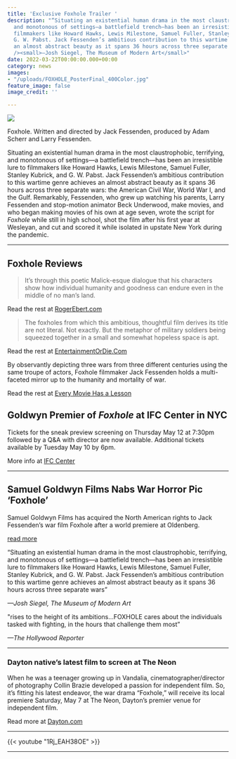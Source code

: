 ```yaml
---
title: 'Exclusive Foxhole Trailer '
description: "“Situating an existential human drama in the most claustrophobic, terrifying,
  and monotonous of settings—a battlefield trench—has been an irresistible lure to
  filmmakers like Howard Hawks, Lewis Milestone, Samuel Fuller, Stanley Kubrick, and
  G. W. Pabst. Jack Fessenden’s ambitious contribution to this wartime genre achieves
  an almost abstract beauty as it spans 36 hours across three separate wars”<br /><br
  /><small>—Josh Siegel, The Museum of Modern Art</small>"
date: 2022-03-22T00:00:00.000+00:00
category: news
images:
- "/uploads/FOXHOLE_PosterFinal_400Color.jpg"
feature_image: false
image_credit: ''

---
```

![](/uploads/FOXHOLE_PosterFinal_400Color.jpg)

Foxhole. Written and directed by Jack Fessenden, produced by Adam Scherr and Larry Fessenden.

Situating an existential human drama in the most claustrophobic, terrifying, and monotonous of settings—a battlefield trench—has been an irresistible lure to filmmakers like Howard Hawks, Lewis Milestone, Samuel Fuller, Stanley Kubrick, and G. W. Pabst. Jack Fessenden’s ambitious contribution to this wartime genre achieves an almost abstract beauty as it spans 36 hours across three separate wars: the American Civil War, World War I, and the Gulf. Remarkably, Fessenden, who grew up watching his parents, Larry Fessenden and stop-motion animator Beck Underwood, make movies, and who began making movies of his own at age seven, wrote the script for _Foxhole_ while still in high school, shot the film after his first year at Wesleyan, and cut and scored it while isolated in upstate New York during the pandemic.

***

## Foxhole Reviews

> It’s through this poetic Malick-esque dialogue that his characters show how individual humanity and goodness can endure even in the middle of no man’s land.

Read the rest at [RogerEbert.com](https://www.rogerebert.com/reviews/foxhole-movie-review-2022)

> The foxholes from which this ambitious, thoughtful film derives its title are not literal. Not exactly. But the metaphor of military soldiers being squeezed together in a small and somewhat hopeless space is apt.

Read the rest at [EntertainmentOrDie.Com](https://www.entertainmentordie.com/2022/05/foxhole/)

By observantly depicting three wars from three different centuries using the same troupe of actors, Foxhole filmmaker Jack Fessenden holds a multi-faceted mirror up to the humanity and mortality of war.

Read the rest at [Every Movie Has a Lesson](https://www.everymoviehasalesson.com/blog/2022/5/movie-review-foxhole)

## Goldwyn Premier of _Foxhole_ at IFC Center in NYC

Tickets for the sneak preview screening on Thursday May 12 at 7:30pm followed by a Q&A with director  are now available. Additional tickets available by Tuesday May 10 by 6pm.

More info at [IFC Center](https://www.ifccenter.com/films/foxhole/?mc_cid=2b7410776f&mc_eid=1d492a7146#)

***

## Samuel Goldwyn Films Nabs War Horror Pic ‘Foxhole’

Samuel Goldwyn Films has acquired the North American rights to Jack Fessenden’s war film Foxhole after a world premiere at Oldenberg.

[read more](/news/samuel-goldwyn-films-nabs-war-horror-pic-foxhole/)

“Situating an existential human drama in the most claustrophobic, terrifying, and monotonous of settings—a battlefield trench—has been an irresistible lure to filmmakers like Howard Hawks, Lewis Milestone, Samuel Fuller, Stanley Kubrick, and G. W. Pabst. Jack Fessenden’s ambitious contribution to this wartime genre achieves an almost abstract beauty as it spans 36 hours across three separate wars”

_—Josh Siegel, The Museum of Modern Art_

"rises to the height of its ambitions…FOXHOLE cares about the individuals tasked with fighting, in the hours that challenge them most”

_—The Hollywood Reporter_

***

### Dayton native’s latest film to screen at The Neon

When he was a teenager growing up in Vandalia, cinematographer/director of photography Collin Brazie developed a passion for independent film. So, it’s fitting his latest endeavor, the war drama “Foxhole,” will receive its local premiere Saturday, May 7 at The Neon, Dayton’s premier venue for independent film.

Read more at [Dayton.com](https://www.dayton.com/what-to-know/dayton-natives-latest-film-to-screen-at-the-neon/CGRZO77PIBCONPXJECVT3WDKBY/)

***

{{< youtube "1Rj_EAH38OE" >}}

***